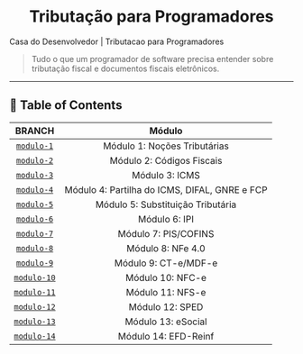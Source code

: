 <div name="top-readme" align=center>
  <h1>Tributação para Programadores</h1>
</div>

Casa do Desenvolvedor | Tributacao para Programadores

> Tudo o que um programador de software precisa entender sobre tributação fiscal e documentos fiscais eletrônicos.

---

## 📌 Table of Contents

|                                            BRANCH                                             |                    Módulo                     |
|:---------------------------------------------------------------------------------------------:|:---------------------------------------------:|
|  [`modulo-1`](https://github.com/LoriaLawrenceZ/Tributacao-para-Programadores/tree/modulo-1)  |         Módulo 1: Noções Tributárias          |
|  [`modulo-2`](https://github.com/LoriaLawrenceZ/Tributacao-para-Programadores/tree/modulo-2)  |           Módulo 2: Códigos Fiscais           |
|  [`modulo-3`](https://github.com/LoriaLawrenceZ/Tributacao-para-Programadores/tree/modulo-3)  |                Módulo 3: ICMS                 |
|  [`modulo-4`](https://github.com/LoriaLawrenceZ/Tributacao-para-Programadores/tree/modulo-4)  | Módulo 4: Partilha do ICMS, DIFAL, GNRE e FCP |
|  [`modulo-5`](https://github.com/LoriaLawrenceZ/Tributacao-para-Programadores/tree/modulo-5)  |       Módulo 5: Substituição Tributária       |
|  [`modulo-6`](https://github.com/LoriaLawrenceZ/Tributacao-para-Programadores/tree/modulo-6)  |                 Módulo 6: IPI                 |
|  [`modulo-7`](https://github.com/LoriaLawrenceZ/Tributacao-para-Programadores/tree/modulo-7)  |             Módulo 7: PIS/COFINS              |
|  [`modulo-8`](https://github.com/LoriaLawrenceZ/Tributacao-para-Programadores/tree/modulo-8)  |               Módulo 8: NFe 4.0               |
|  [`modulo-9`](https://github.com/LoriaLawrenceZ/Tributacao-para-Programadores/tree/modulo-9)  |             Módulo 9: CT-e/MDF-e              |
| [`modulo-10`](https://github.com/LoriaLawrenceZ/Tributacao-para-Programadores/tree/modulo-10) |               Módulo 10: NFC-e                |
| [`modulo-11`](https://github.com/LoriaLawrenceZ/Tributacao-para-Programadores/tree/modulo-11) |               Módulo 11: NFS-e                |
| [`modulo-12`](https://github.com/LoriaLawrenceZ/Tributacao-para-Programadores/tree/modulo-12) |                Módulo 12: SPED                |
| [`modulo-13`](https://github.com/LoriaLawrenceZ/Tributacao-para-Programadores/tree/modulo-13) |              Módulo 13: eSocial               |
| [`modulo-14`](https://github.com/LoriaLawrenceZ/Tributacao-para-Programadores/tree/modulo-14) |             Módulo 14: EFD-Reinf              |

